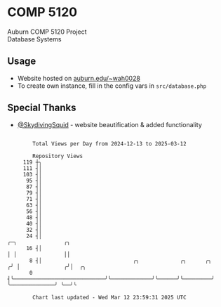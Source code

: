 # COMP 5120
Auburn COMP 5120 Project  
Database Systems

## Usage
- Website hosted on [auburn.edu/~wah0028](https://webhome.auburn.edu/~wah0028/)
- To create own instance, fill in the config vars in `src/database.php`

## Special Thanks
- [@SkydivingSquid](https://github.com/SkydivingSquid) - website beautification & added functionality

```

        Total Views per Day from 2024-12-13 to 2025-03-12

        Repository Views
     119 ┼╮
     111 ┤│
     103 ┤│
      95 ┤│
      87 ┤│
      79 ┤│
      71 ┤│
      63 ┤│
      56 ┤│
      48 ┤│
      40 ┤│
      32 ┤│
      24 ┤│                                                                ╭─╮               ╭╮
      16 ┤│                                                                │ │               ││
       8 ┤│                             ╭╮             ╭╮      ╭╮         ╭╯ │              ╭╯│  ╭╮
       0 ┤╰─────────────────────────────╯╰─────────────╯╰──────╯╰─────────╯  ╰──────────────╯ ╰──╯╰

        Chart last updated - Wed Mar 12 23:59:31 2025 UTC
        
```
